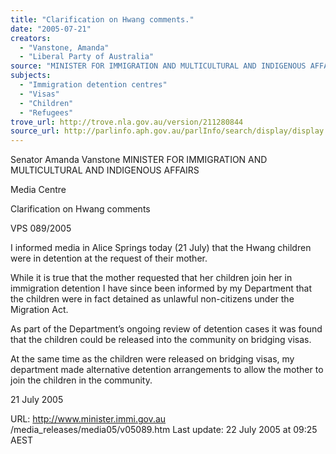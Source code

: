 ```yaml
---
title: "Clarification on Hwang comments."
date: "2005-07-21"
creators:
  - "Vanstone, Amanda"
  - "Liberal Party of Australia"
source: "MINISTER FOR IMMIGRATION AND MULTICULTURAL AND INDIGENOUS AFFAIRS"
subjects:
  - "Immigration detention centres"
  - "Visas"
  - "Children"
  - "Refugees"
trove_url: http://trove.nla.gov.au/version/211280844
source_url: http://parlinfo.aph.gov.au/parlInfo/search/display/display.w3p;query=Id%3A%22media/pressrel/CARG6%22
---
```


 Senator Amanda Vanstone  MINISTER FOR IMMIGRATION AND MULTICULTURAL AND INDIGENOUS AFFAIRS

 Media Centre

 Clarification on Hwang comments

 VPS 089/2005

 I informed media in Alice Springs today (21 July) that the Hwang children were in detention at the request of their mother.

 While it is true that the mother requested that her children join her in immigration detention I have since been informed by my Department that the  children were in fact detained as unlawful non-citizens under the Migration Act.

 As part of the Department’s ongoing review of detention cases it was found that the children could be released into the community on bridging  visas.

 At the same time as the children were released on bridging visas, my department made alternative detention arrangements to allow the mother to  join the children in the community.

 21 July 2005

 URL: http://www.minister.immi.gov.au /media_releases/media05/v05089.htm  Last update: 22 July 2005 at 09:25 AEST 

 

